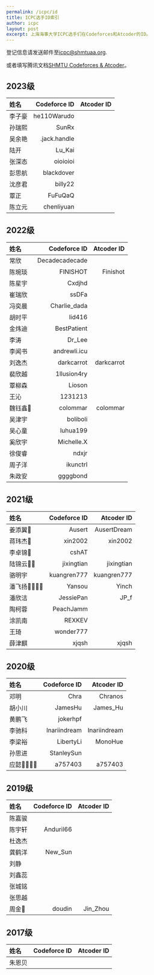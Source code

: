 ```yaml
---
permalink: /icpc/id
title: ICPC选手ID索引
author: icpc
layout: post
excerpt: 上海海事大学ICPC选手们在Codeforces和Atcoder的ID。
---
```


登记信息请发送邮件至[icpc@shmtuaa.org](mailto:icpc@shmtuaa.org).

或者填写腾讯文档[SHMTU Codeforces & Atcoder](https://docs.qq.com/sheet/DUlBLV295UHJ6Zkhq?tab=BB08J2)。

## 2023级

| 姓名  | Codeforce ID | Atcoder ID |
|:----|-------------:|-----------:|
| 李子豪 |  he110Warudo |            |
| 孙瑞熙 |        SunRx |            |
| 吴余艳 | .jack.handle |            |
| 陆开  |       Lu_Kai |            |
| 张深态 |     oioioioi |            |
| 彭思航 |   blackdover |            |
| 沈彦君 |      billy22 |            |
| 覃正  |      FuFuQaQ |            |
| 陈立元 |   chenliyuan |            |

## 2022级

| 姓名    |   Codeforce ID | Atcoder ID |
|:------|---------------:|-----------:|
| 常欣    | Decadecadecade |            |
| 陈琬琰   |       FINISHOT |   Finishot |
| 陈星宇   |         Cxdjhd |            |
| 崔瑞欣   |          ssDFa |            |
| 冯奕晨   |   Charlie_dada |            |
| 胡时平   |         lid416 |            |
| 金炜迪   |    BestPatient |            |
| 李涛    |         Dr_Lee |            |
| 李闻书   |   andrewli.icu |            |
| 刘逸杰   |     darkcarrot | darkcarrot |
| 裴欣越   |    1llusion4ry |            |
| 覃柳森   |         Lioson |            |
| 王沁    |        1231213 |            |
| 魏钰鑫🥉 |       colommar |   colommar |
| 吴津宇   |       boliboli |            |
| 吴心童   |       luhua199 |            |
| 奚欣宇   |     Michelle.X |            |
| 徐俊睿   |          ndxjr |            |
| 周子洋   |       ikunctrl |            |
| 朱政安   |       ggggbond |            |

## 2021级

| 姓名          | Codeforce ID |  Atcoder ID |
|:------------|-------------:|------------:|
| 姜添翼🥉       |       Ausert | AusertDream |
| 蒋玮杰🥉       |      xin2002 |     xin2002 |
| 李卓锦🥈       |        cshAT |             |
| 陆锦云🥈🥈     |   jixingtian |  jixingtian |
| 骆明宇         |  kuangren777 | kuangren777 |
| 潘飞扬🥈🥈🥈🥉 |       Yansou |       Yinch |
| 潘欣洁         |    JessiePan |        JP_f |
| 陶柯蓉         |    PeachJamm |             |
| 涂凯南         |       REXKEV |             |
| 王琦	         |    wonder777 |             |
| 薛津麒         |        xjqsh |       xjqsh |

## 2020级

| 姓名          | Codeforce ID |   Atcoder ID |
|:------------|-------------:|-------------:|
| 邓明	         |         Chra |      Chranos |
| 胡小川         |      JamesHu |     James_Hu |
| 黄鹏飞         |     jokerhpf |              |
| 李驰科         | Inariindream | Inariindream |
| 李梁裕         |    LibertyLi |      MonoHue |
| 孙思进         |   StanleySun |              |
| 应懿🥈🥈🥈🥉	 |      a757403 |      a757403 |

## 2019级

| 姓名    | Codeforce ID | Atcoder ID |
|:------|-------------:|-----------:|
| 陈嘉骏   |              |            |
| 陈宇轩   |    Anduril66 |            |
| 杜逸杰   |              |            |
| 龚鹤洋   |      New_Sun |            |
| 刘静    |              |            |
| 刘鑫蕊   |              |            |
| 张城铭	  |              |            |
| 张思越	  |              |            |
| 周金🥉	 |       doudin |   Jin_Zhou |

## 2017级
| 姓名  | Codeforce ID | Atcoder ID |
|:----|-------------:|-----------:|
| 朱恩贝 |              |            |